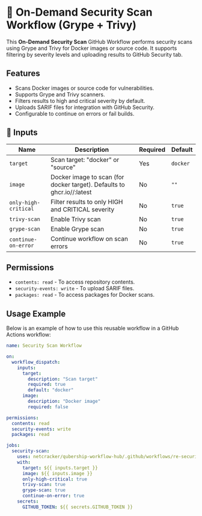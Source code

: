 # 🚀 On-Demand Security Scan Workflow (Grype + Trivy)

This **On-Demand Security Scan** GitHub Workflow performs security scans using Grype and Trivy for Docker images or source code. It supports filtering by severity levels and uploading results to GitHub Security tab.

## Features

- Scans Docker images or source code for vulnerabilities.
- Supports Grype and Trivy scanners.
- Filters results to high and critical severity by default.
- Uploads SARIF files for integration with GitHub Security.
- Configurable to continue on errors or fail builds.

## 📌 Inputs

| Name                | Description                                                                 | Required | Default |
|---------------------|-----------------------------------------------------------------------------|----------|---------|
| `target`            | Scan target: "docker" or "source"                                           | Yes      | `docker` |
| `image`             | Docker image to scan (for docker target). Defaults to ghcr.io/<owner>/<repo>:latest | No       | `""`    |
| `only-high-critical`| Filter results to only HIGH and CRITICAL severity                          | No       | `true`  |
| `trivy-scan`        | Enable Trivy scan                                                          | No       | `true`  |
| `grype-scan`        | Enable Grype scan                                                          | No       | `true`  |
| `continue-on-error` | Continue workflow on scan errors                                           | No       | `true`  |

## Permissions

- `contents: read` - To access repository contents.
- `security-events: write` - To upload SARIF files.
- `packages: read` - To access packages for Docker scans.

## Usage Example

Below is an example of how to use this reusable workflow in a GitHub Actions workflow:

```yaml
name: Security Scan Workflow

on:
  workflow_dispatch:
    inputs:
      target:
        description: "Scan target"
        required: true
        default: "docker"
      image:
        description: "Docker image"
        required: false

permissions:
  contents: read
  security-events: write
  packages: read

jobs:
  security-scan:
    uses: netcracker/qubership-workflow-hub/.github/workflows/re-security-scan.yml@v1.0.6
    with:
      target: ${{ inputs.target }}
      image: ${{ inputs.image }}
      only-high-critical: true
      trivy-scan: true
      grype-scan: true
      continue-on-error: true
    secrets:
      GITHUB_TOKEN: ${{ secrets.GITHUB_TOKEN }}
```
